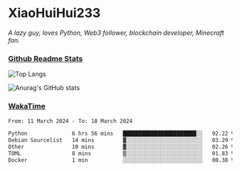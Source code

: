 # XiaoHuiHui233

*A lazy guy, loves Python, Web3 follower, blockchain developer, Minecraft fan.*

### [Github Readme Stats](https://github.com/anuraghazra/github-readme-stats)

![Top Langs](https://github-readme-stats.vercel.app/api/top-langs/?username=XiaoHuiHui233&layout=compact&theme=github_dark)

![Anurag's GitHub stats](https://github-readme-stats.vercel.app/api?username=XiaoHuiHui233&show_icons=true&theme=github_dark)

### [WakaTime](https://wakatime.com)

<!--START_SECTION:waka-->

```txt
From: 11 March 2024 - To: 18 March 2024

Python              6 hrs 56 mins   ███████████████████████░░   92.22 %
Debian Sourcelist   14 mins         ▓░░░░░░░░░░░░░░░░░░░░░░░░   03.29 %
Other               10 mins         ▓░░░░░░░░░░░░░░░░░░░░░░░░   02.26 %
TOML                8 mins          ▒░░░░░░░░░░░░░░░░░░░░░░░░   01.83 %
Docker              1 min           ░░░░░░░░░░░░░░░░░░░░░░░░░   00.38 %
```

<!--END_SECTION:waka-->

